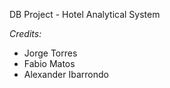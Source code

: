 DB Project - Hotel Analytical System

*Credits:*
- Jorge Torres
- Fabio Matos
- Alexander Ibarrondo
